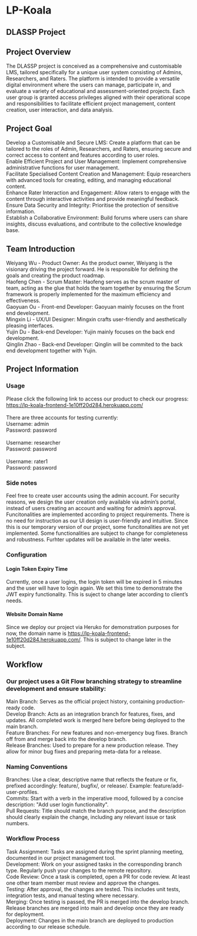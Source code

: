 # LP-Koala

## DLASSP Project

## Project Overview

The DLASSP project is conceived as a comprehensive and customisable LMS, tailored specifically for a unique user system consisting of Admins, Researchers, and Raters. The platform is intended to provide a versatile digital environment where the users can manage, participate in, and evaluate a variety of educational and assessment-oriented projects. Each user group is granted access privileges aligned with their operational scope and responsibilities to facilitate efficient project management, content creation, user interaction, and data analysis.

## Project Goal

Develop a Customisable and Secure LMS: Create a platform that can be tailored to the roles of Admin, Researchers, and Raters, ensuring secure and correct access to content and features according to user roles.<br>
Enable Efficient Project and User Management: Implement comprehensive administrative functions for user management.<br>
Facilitate Specialised Content Creation and Management: Equip researchers with advanced tools for creating, editing, and managing educational content.<br>
Enhance Rater Interaction and Engagement: Allow raters to engage with the content through interactive activities and provide meaningful feedback.<br>
Ensure Data Security and Integrity: Prioritise the protection of sensitive information.<br>
Establish a Collaborative Environment: Build forums where users can share insights, discuss evaluations, and contribute to the collective knowledge base.

## Team Introduction

Weiyang Wu - Product Owner: As the product owner, Weiyang is the visionary driving the project forward. He is responsible for defining the goals and creating the product roadmap.<br>
Haofeng Chen - Scrum Master: Haofeng serves as the scrum master of team, acting as the glue that holds the team together by ensuring the Scrum framework is properly implemented for the maximum efficiency and effectiveness.<br>
Gaoyuan Ou - Front-end Developer: Gaoyuan mainly focuses on the front end development.<br>
Mingxin Li - UX/UI Designer: Mingxin crafts user-friendly and aesthetically pleasing interfaces.<br>
Yujin Du - Back-end Developer: Yujin mainly focuses on the back end development.<br>
Qinglin Zhao - Back-end Developer: Qinglin will be commited to the back end development together with Yujin.<br>

## Project Information

### Usage<br>

Please click the following link to access our product to check our progress:<br>
https://lp-koala-frontend-1e10ff20d284.herokuapp.com/<br><br>
There are three accounts for testing currently:<br>
Username: admin<br>
Password: password<br><br>
Username: researcher<br>
Password: password<br><br>
Username: rater1<br>
Password: password<br>

### Side notes<br>

Feel free to create user accounts using the admin account. For security reasons, we design the user creation only available via admin’s portal, instead of users creating an account and waiting for admin’s approval.
Funcitonalities are implemented according to project requirements. There is no need for instruction as our UI design is user-friendly and intuitive.
Since this is our temporary version of our project, some funcitonalities are not yet implemented. Some functionalities are subject to change for completeness and robustness. Furhter updates will be available in the later weeks.<br>

### Configuration<br>

#### Login Token Expiry Time<br>

Currently, once a user logins, the login token will be expired in 5 minutes and the user will have to login again. We set this time to demonstrate the JWT expiry functionality. This is suject to change later according to client’s needs.<br>

#### Website Domain Name<br>

Since we deploy our project via Heruko for demonstration purposes for now, the domain name is https://lp-koala-frontend-1e10ff20d284.herokuapp.com/. This is subject to change later in the subject.<br>

## Workflow

### Our project uses a Git Flow branching strategy to streamline development and ensure stability:<br>

Main Branch: Serves as the official project history, containing production-ready code.<br>
Develop Branch: Acts as an integration branch for features, fixes, and updates. All completed work is merged here before being deployed to the main branch.<br>
Feature Branches: For new features and non-emergency bug fixes. Branch off from and merge back into the develop branch.<br>
Release Branches: Used to prepare for a new production release. They allow for minor bug fixes and preparing meta-data for a release.

### Naming Conventions<br>

Branches: Use a clear, descriptive name that reflects the feature or fix, prefixed accordingly: feature/, bugfix/, or release/. Example: feature/add-user-profiles.<br>
Commits: Start with a verb in the imperative mood, followed by a concise description: "Add user login functionality".<br>
Pull Requests: Title should match the branch purpose, and the description should clearly explain the change, including any relevant issue or task numbers.

### Workflow Process<br>

Task Assignment: Tasks are assigned during the sprint planning meeting, documented in our project management tool.<br>
Development: Work on your assigned tasks in the corresponding branch type. Regularly push your changes to the remote repository.<br>
Code Review: Once a task is completed, open a PR for code review. At least one other team member must review and approve the changes.<br>
Testing: After approval, the changes are tested. This includes unit tests, integration tests, and manual testing where necessary.<br>
Merging: Once testing is passed, the PR is merged into the develop branch. Release branches are merged into main and develop once they are ready for deployment.<br>
Deployment: Changes in the main branch are deployed to production according to our release schedule.
